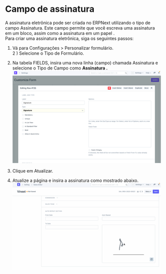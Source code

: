 # Campo de assinatura


A assinatura eletrônica pode ser criada no ERPNext utilizando o tipo de campo Assinatura. Este campo permite que você escreva uma assinatura em um bloco, assim como a assinatura em um papel .  
Para criar uma assinatura eletrônica, siga os seguintes passos:  
1) Vá para Configurações > Personalizar formulário.  
2 ) Selecione o Tipo de Formulário.  
3) Na tabela FIELDS, insira uma nova linha (campo) chamada Assinatura e selecione o Tipo de Campo como **Assinatura .**  
![](/files/dVwxt8w.png)  
  
4) Clique em Atualizar.  
5) Atualize a página e insira a assinatura como mostrado abaixo.  
![](/files/omqI5yg.gif)